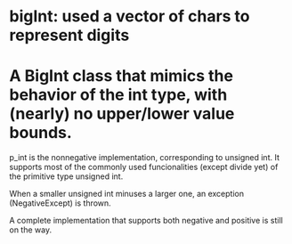 # bigInt: used a vector of chars to represent digits

# A BigInt class that mimics the behavior of the int type, with (nearly) no upper/lower value bounds.

p_int is the nonnegative implementation, corresponding to unsigned int. It supports most of the commonly used funcionalities (except divide yet) of the primitive type unsigned int. 

When a smaller unsigned int minuses a larger one, an exception (NegativeExcept) is thrown.

A complete implementation that supports both negative and positive is still on the way.
